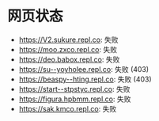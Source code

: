# 网页状态
- https://V2.sukure.repl.co: 失败
- https://moo.zxco.repl.co: 失败
- https://deo.babox.repl.co: 失败
- https://su--yoyholee.repl.co: 失败 (403)
- https://beaspy--hting.repl.co: 失败 (403)
- https://start--stpstyc.repl.co: 失败
- https://figura.hpbmm.repl.co: 失败
- https://sak.kmco.repl.co: 失败
